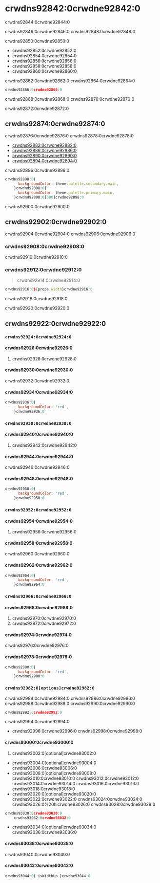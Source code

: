 # crwdns92842:0crwdne92842:0

<p class="description">crwdns92844:0crwdne92844:0</p>

crwdns92846:0crwdne92846:0 crwdns92848:0crwdne92848:0

crwdns92850:0crwdne92850:0

- crwdns92852:0crwdne92852:0
- crwdns92854:0crwdne92854:0
- crwdns92856:0crwdne92856:0
- crwdns92858:0crwdne92858:0
- crwdns92860:0crwdne92860:0

crwdns92862:0crwdne92862:0 crwdns92864:0crwdne92864:0

```js
crwdns92866:0crwdne92866:0
```

crwdns92868:0crwdne92868:0 crwdns92870:0crwdne92870:0

crwdns92872:0crwdne92872:0

## crwdns92874:0crwdne92874:0

crwdns92876:0crwdne92876:0 crwdns92878:0crwdne92878:0

- [crwdns92882:0crwdne92882:0](crwdns92880:0crwdne92880:0)
- [crwdns92886:0crwdne92886:0](crwdns92884:0crwdne92884:0)
- [crwdns92890:0crwdne92890:0](crwdns92888:0crwdne92888:0)
- [crwdns92894:0crwdne92894:0](crwdns92892:0crwdne92892:0)

crwdns92896:0crwdne92896:0

```jsx
crwdns92898:0{
      backgroundColor: theme.palette.secondary.main,
    }crwdnd92898:0{
      backgroundColor: theme.palette.primary.main,
    }crwdnd92898:0[500]crwdne92898:0
```

crwdns92900:0crwdne92900:0

## crwdns92902:0crwdne92902:0

crwdns92904:0crwdne92904:0 crwdns92906:0crwdne92906:0

### crwdns92908:0crwdne92908:0

crwdns92910:0crwdne92910:0

### crwdns92912:0crwdne92912:0

> crwdns92914:0crwdne92914:0

```jsx
crwdns92916:0${props.width}crwdne92916:0
```

crwdns92918:0crwdne92918:0

crwdns92920:0crwdne92920:0

## crwdns92922:0crwdne92922:0

### `crwdns92924:0crwdne92924:0`

#### crwdns92926:0crwdne92926:0

1. crwdns92928:0crwdne92928:0

#### crwdns92930:0crwdne92930:0

crwdns92932:0crwdne92932:0

#### crwdns92934:0crwdne92934:0

```js
crwdns92936:0{
      backgroundColor: 'red',
    }crwdne92936:0
```

### `crwdns92938:0crwdne92938:0`

#### crwdns92940:0crwdne92940:0

1. crwdns92942:0crwdne92942:0

#### crwdns92944:0crwdne92944:0

crwdns92946:0crwdne92946:0

#### crwdns92948:0crwdne92948:0

```js
crwdns92950:0{
      backgroundColor: 'red',
    }crwdne92950:0
```

### `crwdns92952:0crwdne92952:0`

#### crwdns92954:0crwdne92954:0

1. crwdns92956:0crwdne92956:0

#### crwdns92958:0crwdne92958:0

crwdns92960:0crwdne92960:0

#### crwdns92962:0crwdne92962:0

```js
crwdns92964:0{
      backgroundColor: 'red',
    }crwdne92964:0
```

### `crwdns92966:0crwdne92966:0`

#### crwdns92968:0crwdne92968:0

1. crwdns92970:0crwdne92970:0
2. crwdns92972:0crwdne92972:0

#### crwdns92974:0crwdne92974:0

crwdns92976:0crwdne92976:0

#### crwdns92978:0crwdne92978:0

```js
crwdns92980:0{
      backgroundColor: 'red',
    }crwdne92980:0
```

### `crwdns92982:0[options]crwdne92982:0`

crwdns92984:0crwdne92984:0 crwdns92986:0crwdne92986:0 crwdns92988:0crwdne92988:0 crwdns92990:0crwdne92990:0

```ts
crwdns92992:0crwdne92992:0
```

crwdns92994:0crwdne92994:0

- crwdns92996:0crwdne92996:0 crwdns92998:0crwdne92998:0

#### crwdns93000:0crwdne93000:0

1. crwdns93002:0[optional]crwdne93002:0 
  - crwdns93004:0[optional]crwdne93004:0 crwdns93006:0crwdne93006:0
  - crwdns93008:0[optional]crwdne93008:0 crwdns93010:0crwdne93010:0 crwdns93012:0crwdne93012:0 crwdns93014:0crwdne93014:0 crwdns93016:0crwdne93016:0 crwdns93018:0crwdne93018:0
  - crwdns93020:0[optional]crwdne93020:0 crwdns93022:0crwdne93022:0 crwdns93024:0crwdne93024:0 crwdns93026:0%20hicrwdne93026:0 crwdns93028:0crwdne93028:0

```js
crwdns93030:0crwdne93030:0
    crwdns93032:0crwdne93032:0
```

- crwdns93034:0[optional]crwdne93034:0 crwdns93036:0crwdne93036:0

#### crwdns93038:0crwdne93038:0

crwdns93040:0crwdne93040:0

#### crwdns93042:0crwdne93042:0

```jsx
crwdns93044:0{ isWidthUp }crwdne93044:0
```